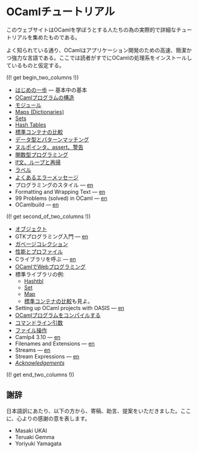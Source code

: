 <!-- ((! set title OCamlチュートリアル !)) ((! set learn !)) -->
<!-- {{! input template/macros.mpp !}} -->

# OCamlチュートリアル

このウェブサイトはOCamlを学ぼうとする人たちの為の実際的で詳細なチュートリアルを集めたものである。

よく知られている通り、OCamlはアプリケーション開発のための高速、簡潔かつ強力な言語である。ここでは読者がすでにOCamlの処理系をインストールしているものと仮定する。

((! get begin_two_columns !))

* [はじめの一歩](basics.ja.html) — 基本中の基本
* [OCamlプログラムの構造](structure_of_ocaml_programs.ja.html)
* [モジュール](modules.ja.html)
* [Maps (Dictionaries)](map.ja.html)
* [Sets](set.ja.html)
* [Hash Tables](hashtbl.ja.html)
* [標準コンテナの比較](comparison_of_standard_containers.ja.html)
* [データ型とパターンマッチング](data_types_and_matching.ja.html)
* [ヌルポインタ、assert、警告](null_pointers_asserts_and_warnings.ja.html)
* [関数型プログラミング](functional_programming.ja.html)
* [If文、ループと再帰](if_statements_loops_and_recursion.ja.html)
* [ラベル](labels.ja.html)
* [よくあるエラーメッセージ](common_error_messages.ja.html)
* プログラミングのスタイル — [en](guidelines.html)
* Formatting and Wrapping Text — [en](format.html)
* 99 Problems (solved) in OCaml — [en](99problems.html)
* OCamlbuild — [en](ocamlbuild/)

((! get second_of_two_columns !))

* [オブジェクト](objects.ja.html)
* GTKプログラミング入門 — [en](introduction_to_gtk.html)
* [ガベージコレクション](garbage_collection.ja.html)
* [性能とプロファイル](performance_and_profiling.ja.html)
* Cライブラリを呼ぶ — [en](calling_c_libraries.html)
* [OCamlでWebプログラミング](ocaml_and_the_web.ja.html)
* 標準ライブラリの例:
  * [Hashtbl](hashtbl.ja.html "ハッシュ表")
  * [Set](set.ja.html "Set")
  * [Map](map.ja.html "Map")
  * [標準コンテナの比較](comparison_of_standard_containers.ja.html)も見よ。
* Setting up OCaml projects with OASIS — [en](setting_up_with_oasis.html)
* [OCamlプログラムをコンパイルする](compiling_ocaml_projects.ja.html)
* [コマンドライン引数](command-line_arguments.ja.html)
* [ファイル操作](file_manipulation.ja.html)
* Camlp4 3.10 — [en](camlp4_3.10/)
* Filenames and Extensions — [en](filenames.html)
* Streams — [en](streams.html)
* Stream Expressions — [en](stream_expressions.html)
* [_Acknowledgements_](../../contributors.html#Oldercontributorstothetutorials)

((! get end_two_columns !))


謝辞
---

日本語訳にあたり、以下の方から、寄稿、助言、提案をいただきました。ここに、心よりの感謝の意を表します。

- Masaki UKAI
- Teruaki Gemma
- Yoriyuki Yamagata
